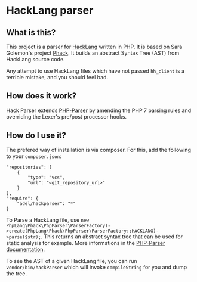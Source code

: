 # HackLang parser

## What is this?

This project is a parser for [HackLang](http://www.hacklang.org) written in PHP. It is based on Sara Golemon's project [Phack](https://github.com/phplang/phack/). It builds an abstract Syntax Tree (AST) from HackLang source code.

Any attempt to use HackLang files which have not passed `hh_client` is a terrible mistake, and you should feel bad.

## How does it work?

Hack Parser extends [PHP-Parser](https://www.github.com/nikic/PHP-Parser) by amending the PHP 7 parsing rules and overriding the Lexer's pre/post processor hooks.

## How do I use it?

The prefered way of installation is via composer. For this, add the following to your `composer.json`:


    "repositories": [
        {
            "type": "vcs",
            "url": "<git_repository_url>"
        }
    ],
    "require": {
        "adel/hackparser": "*"
    }

To Parse a HackLang file, use `new PhpLang\Phack\PhpParser\ParserFactory)->create(PhpLang\Phack\PhpParser\ParserFactory::HACKLANG)->parse($str);`. This returns an abstract syntax tree that can be used for static analysis for example. More informations in the [PHP-Parser documentation](https://github.com/nikic/PHP-Parser/tree/2.x/doc).

To see the AST of a given HackLang file, you can run `vendor/bin/hackParser` which will invoke `compileString` for you and dump the tree.
